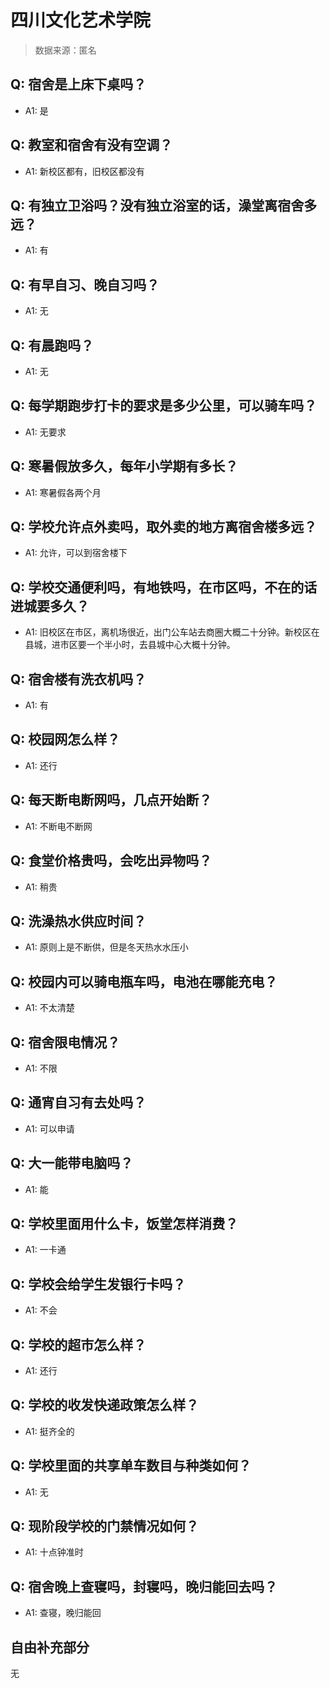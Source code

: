 # 四川文化艺术学院

> 数据来源：匿名

## Q: 宿舍是上床下桌吗？

- A1: 是

## Q: 教室和宿舍有没有空调？

- A1: 新校区都有，旧校区都没有

## Q: 有独立卫浴吗？没有独立浴室的话，澡堂离宿舍多远？

- A1: 有

## Q: 有早自习、晚自习吗？

- A1: 无

## Q: 有晨跑吗？

- A1: 无

## Q: 每学期跑步打卡的要求是多少公里，可以骑车吗？

- A1: 无要求

## Q: 寒暑假放多久，每年小学期有多长？

- A1: 寒暑假各两个月

## Q: 学校允许点外卖吗，取外卖的地方离宿舍楼多远？

- A1: 允许，可以到宿舍楼下

## Q: 学校交通便利吗，有地铁吗，在市区吗，不在的话进城要多久？

- A1: 旧校区在市区，离机场很近，出门公车站去商圈大概二十分钟。新校区在县城，进市区要一个半小时，去县城中心大概十分钟。

## Q: 宿舍楼有洗衣机吗？

- A1: 有

## Q: 校园网怎么样？

- A1: 还行

## Q: 每天断电断网吗，几点开始断？

- A1: 不断电不断网

## Q: 食堂价格贵吗，会吃出异物吗？

- A1: 稍贵

## Q: 洗澡热水供应时间？

- A1: 原则上是不断供，但是冬天热水水压小

## Q: 校园内可以骑电瓶车吗，电池在哪能充电？

- A1: 不太清楚

## Q: 宿舍限电情况？

- A1: 不限

## Q: 通宵自习有去处吗？

- A1: 可以申请

## Q: 大一能带电脑吗？

- A1: 能

## Q: 学校里面用什么卡，饭堂怎样消费？

- A1: 一卡通

## Q: 学校会给学生发银行卡吗？

- A1: 不会

## Q: 学校的超市怎么样？

- A1: 还行

## Q: 学校的收发快递政策怎么样？

- A1: 挺齐全的

## Q: 学校里面的共享单车数目与种类如何？

- A1: 无

## Q: 现阶段学校的门禁情况如何？

- A1: 十点钟准时

## Q: 宿舍晚上查寝吗，封寝吗，晚归能回去吗？

- A1: 查寝，晚归能回

## 自由补充部分

无